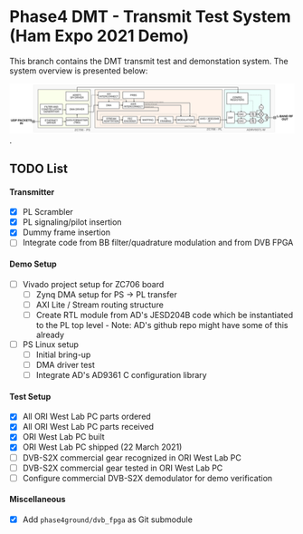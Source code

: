 # Phase4 DMT - Transmit Test System (Ham Expo 2021 Demo)

This branch contains the DMT transmit test and demonstation system. The system overview is presented below:

![System Overview](doc/system_overview.svg).

## TODO List

#### Transmitter

- [x] PL Scrambler
- [x] PL signaling/pilot insertion
- [x] Dummy frame insertion
- [ ] Integrate code from BB filter/quadrature modulation and from DVB FPGA

#### Demo Setup

- [ ] Vivado project setup for ZC706 board
  - [ ] Zynq DMA setup for PS -> PL transfer
  - [ ] AXI Lite / Stream routing structure
  - [ ] Create RTL module from AD's JESD204B code which be instantiated to the PL top level - Note: AD's github repo might have some of this already

- [ ] PS Linux setup
  - [ ] Initial bring-up
  - [ ] DMA driver test
  - [ ] Integrate AD's AD9361 C configuration library

#### Test Setup

- [x] All ORI West Lab PC parts ordered
- [x] All ORI West Lab PC parts received
- [x] ORI West Lab PC built
- [x] ORI West Lab PC shipped (22 March 2021)
- [ ] DVB-S2X commercial gear recognized in ORI West Lab PC
- [ ] DVB-S2X commercial gear tested in ORI West Lab PC
- [ ] Configure commercial DVB-S2X demodulator for demo verification

#### Miscellaneous 
- [x] Add `phase4ground/dvb_fpga` as Git submodule
